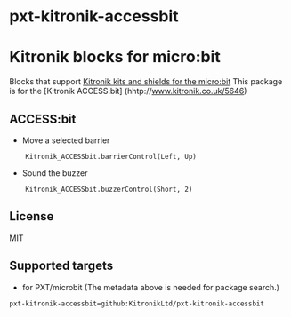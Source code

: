 # pxt-kitronik-accessbit

# Kitronik blocks for micro:bit

Blocks that support [Kitronik kits and shields for the micro:bit](https://www.kitronik.co.uk/microbit.html)
This package is for the [Kitronik ACCESS:bit] (hhtp://www.kitronik.co.uk/5646)

## ACCESS:bit

* Move a selected barrier

```blocks
	Kitronik_ACCESSbit.barrierControl(Left, Up)
```

* Sound the buzzer

```blocks
    Kitronik_ACCESSbit.buzzerControl(Short, 2)
```
## License

MIT

## Supported targets

* for PXT/microbit
(The metadata above is needed for package search.)


```package
pxt-kitronik-accessbit=github:KitronikLtd/pxt-kitronik-accessbit
```